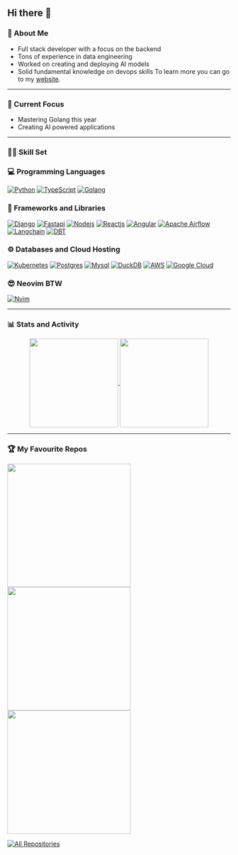 ## Hi there 👋

### 🙂 About Me
- Full stack developer with a focus on the backend
- Tons of experience in data engineering
- Worked on creating and deploying AI models
- Solid fundamental knowledge on devops skills
To learn more you can go to my [website](https://www.brian-kariu.me/portfolio).

---
### 🔫 Current Focus
- Mastering Golang this year
- Creating AI powered applications

---
### 👨‍💻 Skill Set
### 💻 Programming Languages
[![Python](https://img.shields.io/badge/Python-FFD43B?style=for-the-badge&logo=python&logoColor=blue)](#) [![TypeScript](https://img.shields.io/badge/TypeScript-007ACC?style=for-the-badge&logo=typescript&logoColor=white)](#) [![Golang](https://img.shields.io/badge/Go-00ADD8?style=for-the-badge&logo=go&logoColor=white)](#) 

### 🧰 Frameworks and Libraries
[![Django](https://img.shields.io/badge/Django-092E20?style=for-the-badge&logo=django&logoColor=green)](#) [![Fastapi](https://img.shields.io/badge/fastapi-109989?style=for-the-badge&logo=FASTAPI&logoColor=white)](#) [![Nodejs](https://img.shields.io/badge/Node%20js-339933?style=for-the-badge&logo=nodedotjs&logoColor=white)](#) [![Reactjs](https://img.shields.io/badge/React-20232A?style=for-the-badge&logo=react&logoColor=61DAFB)](#) [![Angular](https://img.shields.io/badge/Angular-DD0031?style=for-the-badge&logo=angular&logoColor=white)](#) [![Apache Airflow](https://img.shields.io/badge/Apache%20Airflow-017CEE?style=for-the-badge&logo=Apache%20Airflow&logoColor=white)](#) [![Langchain](https://img.shields.io/badge/langchain-1C3C3C?style=for-the-badge&logo=langchain&logoColor=white)](#) [![DBT](https://img.shields.io/badge/dbt-FF694B?style=for-the-badge&logo=dbt&logoColor=white)](#)

### ⚙️ Databases and Cloud Hosting
[![Kubernetes](https://img.shields.io/badge/kubernetes-326ce5.svg?&style=for-the-badge&logo=kubernetes&logoColor=white)](#) [![Postgres](https://img.shields.io/badge/PostgreSQL-316192?style=for-the-badge&logo=postgresql&logoColor=white)](#) [![Mysql](https://img.shields.io/badge/MySQL-005C84?style=for-the-badge&logo=mysql&logoColor=white)](#) [![DuckDB](https://img.shields.io/badge/Duckdb-000000?style=for-the-badge&logo=Duckdb&logoColor=yellow)](#) [![AWS](https://img.shields.io/badge/AWS-%23FF9900.svg?style=for-the-badge&logo=amazon-aws&logoColor=white)](#) [![Google Cloud](https://img.shields.io/badge/GoogleCloud-%234285F4.svg?style=for-the-badge&logo=google-cloud&logoColor=white)](#)

### 😎 Neovim BTW
[![Nvim](https://img.shields.io/badge/NeoVim-%2357A143.svg?&style=for-the-badge&logo=neovim&logoColor=white)](#)

---
### 📊 Stats and Activity
<div align="center" width=100%>
  <a href="https://github.com/anuraghazra/github-readme-stats">
    <img height=200 align="center" padding=100px src="https://github-readme-stats-ivory-six-59.vercel.app/api?username=Brian-Kariu&count_private=true&show_icons=true&theme=tokyonight" />
  </a>
  <a href="https://github.com/anuraghazra/convoychat">
    <img height=200 align="center" padding=100px src="https://github-readme-stats-ivory-six-59.vercel.app/api/top-langs?username=Brian-Kariu&layout=compact&theme=tokyonight&langs_count=8&card_width=320" />
  </a>
</div>

---
### 🏆 My Favourite Repos
<div>
  <p align="left">
    <a href="https://github.com/Brian-Kariu/cookiecutter-airflow"><img width="278" src="https://denvercoder1-github-readme-stats.vercel.app/api/pin/?username=Brian-Kariu&repo=cookiecutter-airflow&theme=react&bg_color=1F222E&title_color=F85D7F&hide_border=true&icon_color=F8D866&show_icons=false"></a>
    <a href="https://github.com/Brian-Kariu/django-chain"><img width="278" src="https://denvercoder1-github-readme-stats.vercel.app/api/pin/?username=Brian-Kariu&repo=django-chain&theme=react&bg_color=1F222E&title_color=F85D7F&hide_border=true&icon_color=F8D866&show_icons=false"></a>
    <a href="https://github.com/Brian-Kariu/accent-ai-agent"><img width="278" src="https://denvercoder1-github-readme-stats.vercel.app/api/pin/?username=Brian-Kariu&repo=accent-ai-agent&theme=react&bg_color=1F222E&title_color=F85D7F&hide_border=true&icon_color=F8D866&show_icons=false"></a>
  </p>
  
  <a href="https://github.com/Brian-Kariu?tab=repositories&sort=stargazers"><img alt="All Repositories" title="All Repositories" src="https://custom-icon-badges.demolab.com/badge/-Click%20Here%20For%20All%20My%20Repos-1F222E?style=for-the-badge&logoColor=white&logo=repo"/></a>
</div>
